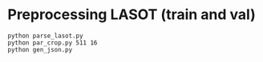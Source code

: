 # Preprocessing LASOT (train and val)


````shell
python parse_lasot.py
python par_crop.py 511 16
python gen_json.py
````
